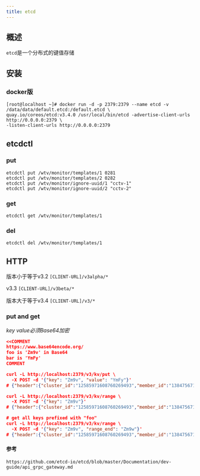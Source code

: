 ```yaml
---
title: etcd
---
```


## 概述
`etcd`是一个分布式的键值存储

## 安装

### docker版
```shell
[root@localhost ~]# docker run -d -p 2379:2379 --name etcd -v /data/data/default.etcd:/default.etcd \ 
quay.io/coreos/etcd:v3.4.0 /usr/local/bin/etcd -advertise-client-urls http://0.0.0.0:2379 \ 
-listen-client-urls http://0.0.0.0:2379
```

## etcdctl

### put
```shell
etcdctl put /wtv/monitor/templates/1 0281
etcdctl put /wtv/monitor/templates/2 0282
etcdctl put /wtv/monitor/ignore-uuid/1 "cctv-1"
etcdctl put /wtv/monitor/ignore-uuid/2 "cctv-2"
```
### get
```shell
etcdctl get /wtv/monitor/templates/1
```
### del
```shell
etcdctl del /wtv/monitor/templates/1
```

## HTTP
版本小于等于v3.2 `[CLIENT-URL]/v3alpha/*`

v3.3 `[CLIENT-URL]/v3beta/*`

版本大于等于v3.4 `[CLIENT-URL]/v3/*`

### put and get
*key value必须Base64加密*
```json
<<COMMENT
https://www.base64encode.org/
foo is 'Zm9v' in Base64
bar is 'YmFy'
COMMENT

curl -L http://localhost:2379/v3/kv/put \
  -X POST -d '{"key": "Zm9v", "value": "YmFy"}'
# {"header":{"cluster_id":"12585971608760269493","member_id":"13847567121247652255","revision":"2","raft_term":"3"}}

curl -L http://localhost:2379/v3/kv/range \
  -X POST -d '{"key": "Zm9v"}'
# {"header":{"cluster_id":"12585971608760269493","member_id":"13847567121247652255","revision":"2","raft_term":"3"},"kvs":[{"key":"Zm9v","create_revision":"2","mod_revision":"2","version":"1","value":"YmFy"}],"count":"1"}

# get all keys prefixed with "foo"
curl -L http://localhost:2379/v3/kv/range \
  -X POST -d '{"key": "Zm9v", "range_end": "Zm9w"}'
# {"header":{"cluster_id":"12585971608760269493","member_id":"13847567121247652255","revision":"2","raft_term":"3"},"kvs":[{"key":"Zm9v","create_revision":"2","mod_revision":"2","version":"1","value":"YmFy"}],"count":"1"}
```

#### 参考
`https://github.com/etcd-io/etcd/blob/master/Documentation/dev-guide/api_grpc_gateway.md`